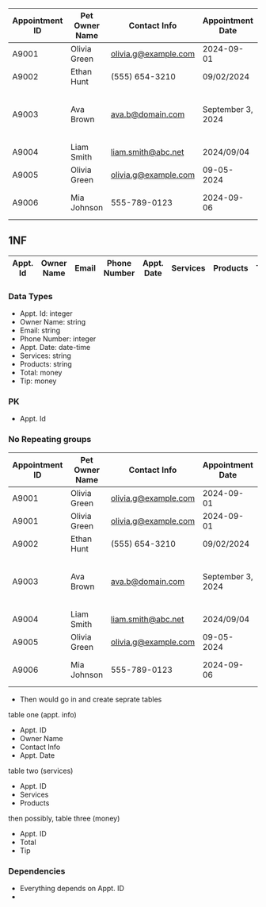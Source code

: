 | Appointment ID | Pet Owner Name | Contact Info         | Appointment Date  | Services Requested                       | Products Used           | Total Cost | Tip Amount |
| -------------- | -------------- | -------------------- | ----------------- | ---------------------------------------- | ----------------------- | ---------- | ---------- |
| A9001          | Olivia Green   | olivia.g@example.com | 2024-09-01        | "Bath", "Haircut"                        | Shampoo, Conditioner    | $45.00     | 1          |
| A9002          | Ethan Hunt     | (555) 654-3210       | 09/02/2024        | "Nail Trimming"                          | Nail Clippers           | 15.00      | $5         |
| A9003          | Ava Brown      | ava.b@domain.com     | September 3, 2024 | "Bath", "Ear Cleaning", "Teeth Brushing" | Ear Cleaner, Toothpaste | $60        | Ten Bucks  |
| A9004          | Liam Smith     | liam.smith@abc.net   | 2024/09/04        | "Haircut"                                | Scissors                | $25.00     | None       |
| A9005          | Olivia Green   | olivia.g@example.com | 09-05-2024        | "Bath"                                   | Shampoo                 | 20.00      | A cookie   |
| A9006          | Mia Johnson    | 555-789-0123         | 2024-09-06        | "Haircut", "Nail Trimming"               | Scissors, Nail Clippers | $35.75     | $10        |


## 1NF
| Appt. Id | Owner Name | Email | Phone Number | Appt. Date | Services | Products | Total | Tip |
| -------- | ---------- | ----- | ------------ | ---------- | -------- | -------- | ----- | --- |

### Data Types 
- Appt. Id: integer 
- Owner Name: string
- Email: string 
- Phone Number: integer
- Appt. Date: date-time 
- Services: string
- Products: string 
- Total: money 
- Tip: money

### PK
- Appt. Id

### No Repeating groups

| Appointment ID | Pet Owner Name | Contact Info         | Appointment Date  | Services Requested                       | Products Used           | Total Cost | Tip Amount |
| -------------- | -------------- | -------------------- | ----------------- | ---------------------------------------- | ----------------------- | ---------- | ---------- |
| A9001          | Olivia Green   | olivia.g@example.com | 2024-09-01        | "Bath"                                   | Shampoo, Conditioner    | $45.00     | 1          |
| A9001          | Olivia Green   | olivia.g@example.com | 2024-09-01        | "Haircut"                                | Shampoo, Conditioner    | $45.00     | 1          |
| A9002          | Ethan Hunt     | (555) 654-3210       | 09/02/2024        | "Nail Trimming"                          | Nail Clippers           | 15.00      | $5         |
| A9003          | Ava Brown      | ava.b@domain.com     | September 3, 2024 | "Bath", "Ear Cleaning", "Teeth Brushing" | Ear Cleaner, Toothpaste | $60        | Ten Bucks  |
| A9004          | Liam Smith     | liam.smith@abc.net   | 2024/09/04        | "Haircut"                                | Scissors                | $25.00     | None       |
| A9005          | Olivia Green   | olivia.g@example.com | 09-05-2024        | "Bath"                                   | Shampoo                 | 20.00      | A cookie   |
| A9006          | Mia Johnson    | 555-789-0123         | 2024-09-06        | "Haircut", "Nail Trimming"               | Scissors, Nail Clippers | $35.75     | $10        |

- Then would go in and create seprate tables

table one (appt. info)
- Appt. ID
- Owner Name
- Contact Info
- Appt. Date

table two (services)
- Appt. ID
- Services
- Products

then possibly, table three (money)
- Appt. ID
- Total
- Tip

### Dependencies 
- Everything depends on Appt. ID
- 

